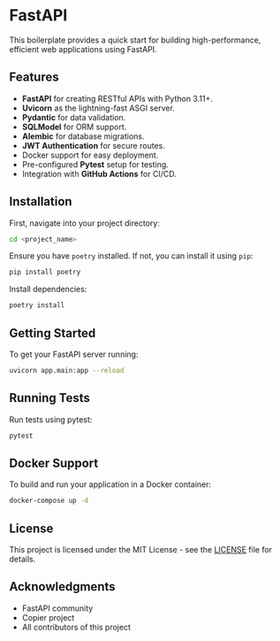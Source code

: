 
# FastAPI

This boilerplate provides a quick start for building high-performance, efficient web applications using FastAPI.

## Features

- **FastAPI** for creating RESTful APIs with Python 3.11+.
- **Uvicorn** as the lightning-fast ASGI server.
- **Pydantic** for data validation.
- **SQLModel** for ORM support.
- **Alembic** for database migrations.
- **JWT Authentication** for secure routes.
- Docker support for easy deployment.
- Pre-configured **Pytest** setup for testing.
- Integration with **GitHub Actions** for CI/CD.

## Installation

First, navigate into your project directory:

``` bash
cd <project_name>
```

Ensure you have `poetry` installed. If not, you can install it using `pip`:

``` bash
pip install poetry
```

Install dependencies:

``` bash
poetry install
```

## Getting Started

To get your FastAPI server running:

``` bash
uvicorn app.main:app --reload
```

## Running Tests

Run tests using pytest:

``` bash
pytest
```

## Docker Support

To build and run your application in a Docker container:

``` bash
docker-compose up -d
```

## License

This project is licensed under the MIT License - see the [LICENSE](LICENSE) file for details.

## Acknowledgments

- FastAPI community
- Copier project
- All contributors of this project
